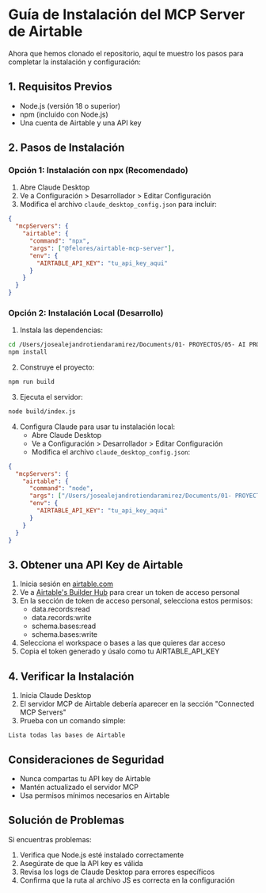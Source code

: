 # Guía de Instalación del MCP Server de Airtable

Ahora que hemos clonado el repositorio, aquí te muestro los pasos para completar la instalación y configuración:

## 1. Requisitos Previos

- Node.js (versión 18 o superior)
- npm (incluido con Node.js)
- Una cuenta de Airtable y una API key

## 2. Pasos de Instalación

### Opción 1: Instalación con npx (Recomendado)

1. Abre Claude Desktop
2. Ve a Configuración > Desarrollador > Editar Configuración
3. Modifica el archivo `claude_desktop_config.json` para incluir:

```json
{
  "mcpServers": {
    "airtable": {
      "command": "npx",
      "args": ["@felores/airtable-mcp-server"],
      "env": {
        "AIRTABLE_API_KEY": "tu_api_key_aqui"
      }
    }
  }
}
```

### Opción 2: Instalación Local (Desarrollo)

1. Instala las dependencias:
```bash
cd /Users/josealejandrotiendaramirez/Documents/01- PROYECTOS/05- AI PROJECTS/MCP/airtable-mcp-server
npm install
```

2. Construye el proyecto:
```bash
npm run build
```

3. Ejecuta el servidor:
```bash
node build/index.js
```

4. Configura Claude para usar tu instalación local:
   - Abre Claude Desktop
   - Ve a Configuración > Desarrollador > Editar Configuración
   - Modifica el archivo `claude_desktop_config.json`:

```json
{
  "mcpServers": {
    "airtable": {
      "command": "node",
      "args": ["/Users/josealejandrotiendaramirez/Documents/01- PROYECTOS/05- AI PROJECTS/MCP/airtable-mcp-server/build/index.js"],
      "env": {
        "AIRTABLE_API_KEY": "tu_api_key_aqui"
      }
    }
  }
}
```

## 3. Obtener una API Key de Airtable

1. Inicia sesión en [airtable.com](https://airtable.com)
2. Ve a [Airtable's Builder Hub](https://airtable.com/create/tokens) para crear un token de acceso personal
3. En la sección de token de acceso personal, selecciona estos permisos:
   - data.records:read
   - data.records:write
   - schema.bases:read
   - schema.bases:write
4. Selecciona el workspace o bases a las que quieres dar acceso
5. Copia el token generado y úsalo como tu AIRTABLE_API_KEY

## 4. Verificar la Instalación

1. Inicia Claude Desktop
2. El servidor MCP de Airtable debería aparecer en la sección "Connected MCP Servers"
3. Prueba con un comando simple:
```
Lista todas las bases de Airtable
```

## Consideraciones de Seguridad

- Nunca compartas tu API key de Airtable
- Mantén actualizado el servidor MCP
- Usa permisos mínimos necesarios en Airtable

## Solución de Problemas

Si encuentras problemas:

1. Verifica que Node.js esté instalado correctamente
2. Asegúrate de que la API key es válida
3. Revisa los logs de Claude Desktop para errores específicos
4. Confirma que la ruta al archivo JS es correcta en la configuración
